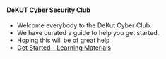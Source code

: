 #### DeKUT Cyber Security Club
- Welcome everybody to the DeKut Cyber Club.
- We have curated a guide  to help you get started.
- Hoping this will be of great help
- [Get Started - Learning Materials](./getting-started)
